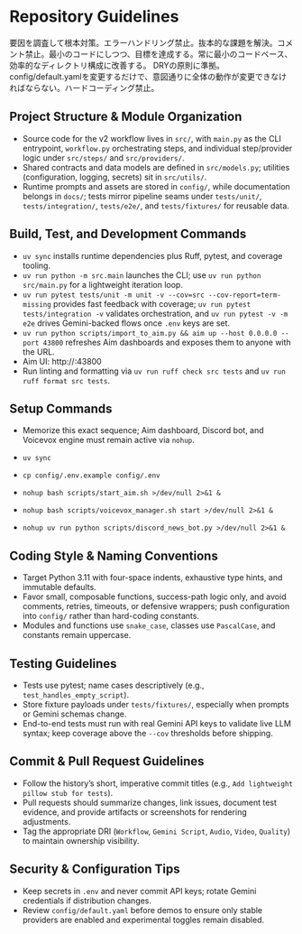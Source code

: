 # Repository Guidelines

要因を調査して根本対策。エラーハンドリング禁止。抜本的な課題を解決。コメント禁止。最小のコードにしつつ、目標を達成する。常に最小のコードベース、効率的なディレクトリ構成に改善する。
DRYの原則に準拠。config/default.yamlを変更するだけで、意図通りに全体の動作が変更できなければならない。ハードコーディング禁止。


## Project Structure & Module Organization
- Source code for the v2 workflow lives in `src/`, with `main.py` as the CLI entrypoint, `workflow.py` orchestrating steps, and individual step/provider logic under `src/steps/` and `src/providers/`.
- Shared contracts and data models are defined in `src/models.py`; utilities (configuration, logging, secrets) sit in `src/utils/`.
- Runtime prompts and assets are stored in `config/`, while documentation belongs in `docs/`; tests mirror pipeline seams under `tests/unit/`, `tests/integration/`, `tests/e2e/`, and `tests/fixtures/` for reusable data.

## Build, Test, and Development Commands
- `uv sync` installs runtime dependencies plus Ruff, pytest, and coverage tooling.
- `uv run python -m src.main` launches the CLI; use `uv run python src/main.py` for a lightweight iteration loop.
- `uv run pytest tests/unit -m unit -v --cov=src --cov-report=term-missing` provides fast feedback with coverage; `uv run pytest tests/integration -v` validates orchestration, and `uv run pytest -v -m e2e` drives Gemini-backed flows once `.env` keys are set.
- `uv run python scripts/import_to_aim.py && aim up --host 0.0.0.0 --port 43800` refreshes Aim dashboards and exposes them to anyone with the URL.
- Aim UI: http://<server-ip>:43800
- Run linting and formatting via `uv run ruff check src tests` and `uv run ruff format src tests`.

## Setup Commands
- Memorize this exact sequence; Aim dashboard, Discord bot, and Voicevox engine must remain active via `nohup`.

- `uv sync`
- `cp config/.env.example config/.env`
- `nohup bash scripts/start_aim.sh >/dev/null 2>&1 &`
- `nohup bash scripts/voicevox_manager.sh start >/dev/null 2>&1 &`
- `nohup uv run python scripts/discord_news_bot.py >/dev/null 2>&1 &`

## Coding Style & Naming Conventions
- Target Python 3.11 with four-space indents, exhaustive type hints, and immutable defaults.
- Favor small, composable functions, success-path logic only, and avoid comments, retries, timeouts, or defensive wrappers; push configuration into `config/` rather than hard-coding constants.
- Modules and functions use `snake_case`, classes use `PascalCase`, and constants remain uppercase.

## Testing Guidelines
- Tests use pytest; name cases descriptively (e.g., `test_handles_empty_script`).
- Store fixture payloads under `tests/fixtures/`, especially when prompts or Gemini schemas change.
- End-to-end tests must run with real Gemini API keys to validate live LLM syntax; keep coverage above the `--cov` thresholds before shipping.

## Commit & Pull Request Guidelines
- Follow the history’s short, imperative commit titles (e.g., `Add lightweight pillow stub for tests`).
- Pull requests should summarize changes, link issues, document test evidence, and provide artifacts or screenshots for rendering adjustments.
- Tag the appropriate DRI (`Workflow`, `Gemini Script`, `Audio`, `Video`, `Quality`) to maintain ownership visibility.

## Security & Configuration Tips
- Keep secrets in `.env` and never commit API keys; rotate Gemini credentials if distribution changes.
- Review `config/default.yaml` before demos to ensure only stable providers are enabled and experimental toggles remain disabled.
